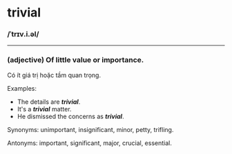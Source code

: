 # trivial

### /ˈtrɪv.i.əl/

---

### (adjective) Of little value or importance.

Có ít giá trị hoặc tầm quan trọng.

Examples:
- The details are ***trivial***.
- It's a ***trivial*** matter.
- He dismissed the concerns as ***trivial***.

Synonyms: unimportant, insignificant, minor, petty, trifling.

Antonyms: important, significant, major, crucial, essential.
